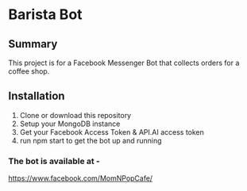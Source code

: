 # Barista Bot

## Summary

This project is for a Facebook Messenger Bot that collects orders for a coffee shop.

## Installation

1. Clone or download this repository 
2. Setup your MongoDB instance 
3. Get your Facebook Access Token & API.AI access token
4. run npm start to get the bot up and running

### The bot is available at -

https://www.facebook.com/MomNPopCafe/
